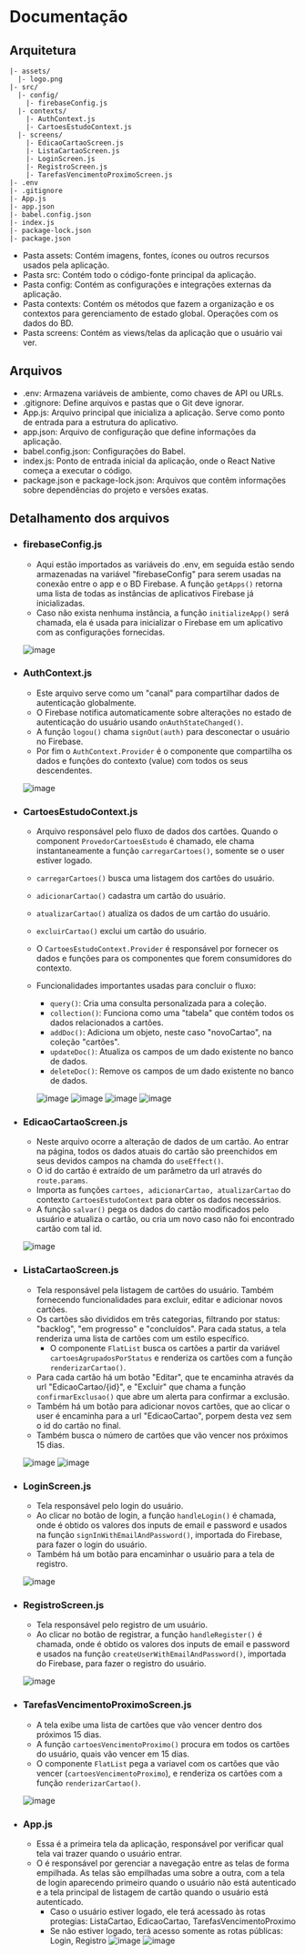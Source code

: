 # Documentação
## Arquitetura
```
|- assets/
  |- logo.png
|- src/
  |- config/
    |- firebaseConfig.js
  |- contexts/
    |- AuthContext.js
    |- CartoesEstudoContext.js
  |- screens/
    |- EdicaoCartaoScreen.js
    |- ListaCartaoScreen.js
    |- LoginScreen.js
    |- RegistroScreen.js
    |- TarefasVencimentoProximoScreen.js
|- .env
|- .gitignore
|- App.js
|- app.json
|- babel.config.json
|- index.js
|- package-lock.json
|- package.json
```

- Pasta assets: Contém imagens, fontes, ícones ou outros recursos usados pela aplicação.
- Pasta src: Contém todo o código-fonte principal da aplicação.
- Pasta config: Contém as configurações e integrações externas da aplicação.
- Pasta contexts: Contém os métodos que fazem a organização e os contextos para gerenciamento de estado global. Operações com os dados do BD.
- Pasta screens: Contém as views/telas da aplicação que o usuário vai ver.



## Arquivos
- .env: Armazena variáveis de ambiente, como chaves de API ou URLs.
- .gitignore: Define arquivos e pastas que o Git deve ignorar.
- App.js: Arquivo principal que inicializa a aplicação. Serve como ponto de entrada para a estrutura do aplicativo.
- app.json: Arquivo de configuração que define informações da aplicação.
- babel.config.json: Configurações do Babel.
- index.js: Ponto de entrada inicial da aplicação, onde o React Native começa a executar o código.
- package.json e package-lock.json: Arquivos que contêm informações sobre dependências do projeto e versões exatas.



## Detalhamento dos arquivos
- ### firebaseConfig.js
  - Aqui estão importados as variáveis do .env, em seguida estão sendo armazenadas na variável "firebaseConfig" para serem usadas na conexão entre o app e o BD Firebase. A função `getApps()` retorna uma lista de todas as instâncias de aplicativos Firebase já inicializadas. 
  - Caso não exista nenhuma instância, a função `initializeApp()` será chamada, ela é usada para inicializar o Firebase em um aplicativo com as configurações fornecidas.
  
  ![image](https://github.com/user-attachments/assets/f9ff609a-2039-459f-b307-9e182b2e78db)


- ### AuthContext.js
  - Este arquivo serve como um "canal" para compartilhar dados de autenticação globalmente.
  - O Firebase notifica automaticamente sobre alterações no estado de autenticação do usuário usando `onAuthStateChanged()`.
  - A função `logou()` chama `signOut(auth)` para desconectar o usuário no Firebase.
  - Por fim o `AuthContext.Provider` é o componente que compartilha os dados e funções do contexto (value) com todos os seus descendentes.

  ![image](https://github.com/user-attachments/assets/13bd47f4-c0d4-4ee9-bfda-71a8ad7ba281)


- ### CartoesEstudoContext.js
  - Arquivo responsável pelo fluxo de dados dos cartões. Quando o component `ProvedorCartoesEstudo` é chamado, ele chama instantaneamente a função `carregarCartoes()`, somente se o user estiver logado.
  - `carregarCartoes()` busca uma listagem dos cartões do usuário.
  - `adicionarCartao()` cadastra um cartão do usuário.
  - `atualizarCartao()` atualiza os dados de um cartão do usuário.
  - `excluirCartao()` exclui um cartão do usuário.
  - O `CartoesEstudoContext.Provider` é responsável por fornecer os dados e funções para os componentes que forem consumidores do contexto.
  - Funcionalidades importantes usadas para concluir o fluxo:
    - `query()`: Cria uma consulta personalizada para a coleção.
    - `collection()`: Funciona como uma "tabela" que contém todos os dados relacionados a cartões.
    - `addDoc()`: Adiciona um objeto, neste caso "novoCartao", na coleção "cartões".
    - `updateDoc()`: Atualiza os campos de um dado existente no banco de dados.
    - `deleteDoc()`: Remove os campos de um dado existente no banco de dados.
      
    ![image](https://github.com/user-attachments/assets/e9069418-f047-4832-a7b6-e106cd0abe22)
    ![image](https://github.com/user-attachments/assets/63177e26-d5f3-4d65-bbc3-51f07d3597d6)
    ![image](https://github.com/user-attachments/assets/7a512f0b-c264-492a-a45a-5839c05932d9)
    ![image](https://github.com/user-attachments/assets/fe018e1a-3f17-434a-8a2e-0380a06f7bbd)


- ### EdicaoCartaoScreen.js
  - Neste arquivo ocorre a alteração de dados de um cartão. Ao entrar na página, todos os dados atuais do cartão são preenchidos em seus devidos campos na chamda do `useEffect()`.
  - O id do cartão é extraído de um parâmetro da url através do `route.params`.
  - Importa as funções `cartoes, adicionarCartao, atualizarCartao` do contexto `CartoesEstudoContext` para obter os dados necessários.
  - A função `salvar()` pega os dados do cartão modificados pelo usuário e atualiza o cartão, ou cria um novo caso não foi encontrado cartão com tal id.
  
  ![image](https://github.com/user-attachments/assets/3840ce19-9132-4c63-9810-fc8188af4cca)


- ### ListaCartaoScreen.js
  - Tela responsável pela listagem de cartões do usuário. Também fornecendo funcionalidades para excluir, editar e adicionar novos cartões.
  - Os cartões são divididos em três categorias, filtrando por status: "backlog", "em progresso" e "concluídos". Para cada status, a tela renderiza uma lista de cartões com um estilo específico.
    - O componente `FlatList` busca os cartões a partir da variável `cartoesAgrupadosPorStatus` e renderiza os cartões com a função `renderizarCartao()`.
  - Para cada cartão há um botão "Editar", que te encaminha através da url "EdicaoCartao/{id}", e "Excluir" que chama a função `confirmarExclusao()` que abre um alerta para confirmar a exclusão.
  - Também há um botão para adicionar novos cartões, que ao clicar o user é encaminha para a url "EdicaoCartao", porpem desta vez sem o id do cartão no final.
  - Também busca o número de cartões que vão vencer nos próximos 15 dias.
  
  ![image](https://github.com/user-attachments/assets/6b8ff9dc-ae11-43fe-a348-97a306eb5af6)
  ![image](https://github.com/user-attachments/assets/ed0838b7-fc23-4fe2-8eea-95d8c13407b5)

 
- ### LoginScreen.js
  - Tela responsável pelo login do usuário.
  - Ao clicar no botão de login, a função `handleLogin()` é chamada, onde é obtido os valores dos inputs de email e password e usados na função `signInWithEmailAndPassword()`, importada do Firebase, para fazer o login do usuário.
  - Também há um botão para encaminhar o usuário para a tela de registro.
  
  ![image](https://github.com/user-attachments/assets/e4213744-c529-4aff-a734-3e58f154f69d)


- ### RegistroScreen.js
  - Tela responsável pelo registro de um usuário.
  - Ao clicar no botão de registrar, a função `handleRegister()` é chamada, onde é obtido os valores dos inputs de email e password e usados na função `createUserWithEmailAndPassword()`, importada do Firebase, para fazer o registro do usuário.
  
  ![image](https://github.com/user-attachments/assets/9e449706-9d35-4cff-90da-9685c52d1a4c)


- ### TarefasVencimentoProximoScreen.js
  - A tela exibe uma lista de cartões que vão vencer dentro dos próximos 15 dias.
  - A função `cartoesVencimentoProximo()` procura em todos os cartões do usuário, quais vão vencer em 15 dias.
  - O componente `FlatList` pega a variavel com os cartões que vão vencer (`cartoesVencimentoProximo`), e renderiza os cartões com a função `renderizarCartao()`.
  
  ![image](https://github.com/user-attachments/assets/eae71f9e-540f-4fea-bf38-48356e139050)


- ### App.js
  - Essa é a primeira tela da aplicação, responsável por verificar qual tela vai trazer quando o usuário entrar.
  - O é responsável por gerenciar a navegação entre as telas de forma empilhada. As telas são empilhadas uma sobre a outra, com a tela de login aparecendo primeiro quando o usuário não está autenticado e a tela principal de listagem de cartão quando o usuário está autenticado.
    - Caso o usuário estiver logado, ele terá acessado às rotas protegias: ListaCartao, EdicaoCartao, TarefasVencimentoProximo
    - Se não estiver logado, terá acesso somente as rotas públicas: Login, Registro
  ![image](https://github.com/user-attachments/assets/2ccbf5d5-1f21-4253-8b1b-9be3a9bca4c9)
  ![image](https://github.com/user-attachments/assets/e1784ee9-781f-4fff-bf80-6abd4f69a070)




